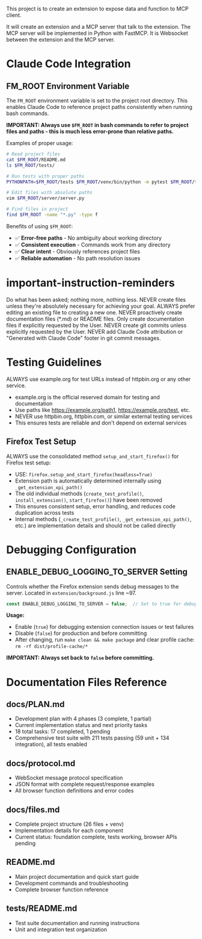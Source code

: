 This project is to create an extension to expose data and function to MCP client.

It will create an extension and a MCP server that talk to the extension.
The MCP server will be implemented in Python with FastMCP.
It is Websocket between the extension and the MCP server.

# Claude Code Integration

## FM_ROOT Environment Variable
The `FM_ROOT` environment variable is set to the project root directory. This enables Claude Code to reference project paths consistently when running bash commands.

**IMPORTANT: Always use `$FM_ROOT` in bash commands to refer to project files and paths - this is much less error-prone than relative paths.**

Examples of proper usage:
```bash
# Read project files
cat $FM_ROOT/README.md
ls $FM_ROOT/tests/

# Run tests with proper paths
PYTHONPATH=$FM_ROOT/tests $FM_ROOT/venv/bin/python -m pytest $FM_ROOT/tests/test_example.py

# Edit files with absolute paths
vim $FM_ROOT/server/server.py

# Find files in project
find $FM_ROOT -name "*.py" -type f
```

Benefits of using `$FM_ROOT`:
- ✅ **Error-free paths** - No ambiguity about working directory
- ✅ **Consistent execution** - Commands work from any directory
- ✅ **Clear intent** - Obviously references project files
- ✅ **Reliable automation** - No path resolution issues

# important-instruction-reminders
Do what has been asked; nothing more, nothing less.
NEVER create files unless they're absolutely necessary for achieving your goal.
ALWAYS prefer editing an existing file to creating a new one.
NEVER proactively create documentation files (*.md) or README files. Only create documentation files if explicitly requested by the User.
NEVER create git commits unless explicitly requested by the User.
NEVER add Claude Code attribution or "Generated with Claude Code" footer in git commit messages.

# Testing Guidelines
ALWAYS use example.org for test URLs instead of httpbin.org or any other service.
- example.org is the official reserved domain for testing and documentation
- Use paths like https://example.org/path1, https://example.org/test, etc.
- NEVER use httpbin.org, httpbin.com, or similar external testing services
- This ensures tests are reliable and don't depend on external services

## Firefox Test Setup
ALWAYS use the consolidated method `setup_and_start_firefox()` for Firefox test setup:
- USE: `firefox.setup_and_start_firefox(headless=True)`
- Extension path is automatically determined internally using `_get_extension_xpi_path()`
- The old individual methods (`create_test_profile()`, `install_extension()`, `start_firefox()`) have been removed
- This ensures consistent setup, error handling, and reduces code duplication across tests
- Internal methods (`_create_test_profile()`, `_get_extension_xpi_path()`, etc.) are implementation details and should not be called directly

# Debugging Configuration

## ENABLE_DEBUG_LOGGING_TO_SERVER Setting

Controls whether the Firefox extension sends debug messages to the server. Located in `extension/background.js` line ~97.

```javascript
const ENABLE_DEBUG_LOGGING_TO_SERVER = false;  // Set to true for debugging
```

**Usage:**
- Enable (`true`) for debugging extension connection issues or test failures
- Disable (`false`) for production and before committing
- After changing, run `make clean && make package` and clear profile cache: `rm -rf dist/profile-cache/*`

**IMPORTANT: Always set back to `false` before committing.**

# Documentation Files Reference

## docs/PLAN.md
- Development plan with 4 phases (3 complete, 1 partial)
- Current implementation status and next priority tasks
- 18 total tasks: 17 completed, 1 pending
- Comprehensive test suite with 211 tests passing (59 unit + 134 integration), all tests enabled

## docs/protocol.md
- WebSocket message protocol specification
- JSON format with complete request/response examples
- All browser function definitions and error codes

## docs/files.md
- Complete project structure (26 files + venv)
- Implementation details for each component
- Current status: foundation complete, tests working, browser APIs pending

## README.md
- Main project documentation and quick start guide
- Development commands and troubleshooting
- Complete browser function reference

## tests/README.md
- Test suite documentation and running instructions
- Unit and integration test organization

